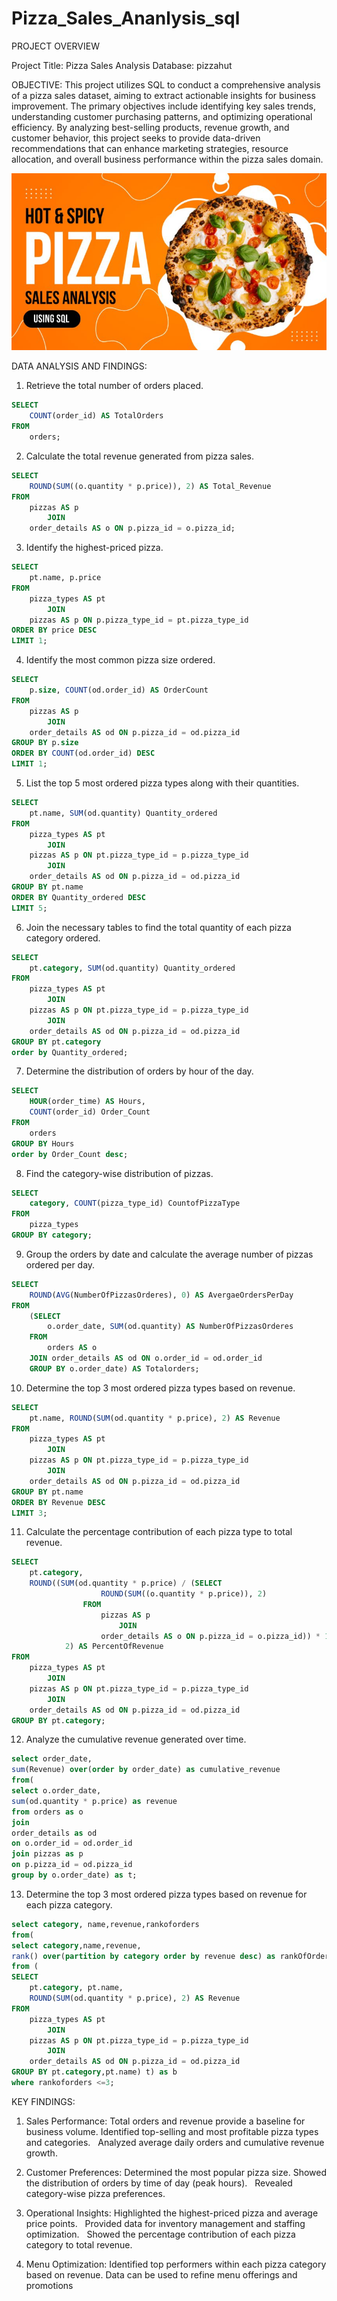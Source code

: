 # Pizza_Sales_Ananlysis_sql

PROJECT OVERVIEW

Project Title: Pizza Sales Analysis
Database: pizzahut

OBJECTIVE: 
This project utilizes SQL to conduct a comprehensive analysis of a pizza sales dataset, aiming to extract actionable insights for business improvement. The primary objectives include identifying key sales trends, understanding customer purchasing patterns, and optimizing operational efficiency. By analyzing best-selling products, revenue growth, and customer behavior, this project seeks to provide data-driven recommendations that can enhance marketing strategies, resource allocation, and overall business performance within the pizza sales domain.

![image alt](https://github.com/smrutisikha2001/Pizza_Sales_Ananlysis_sql/blob/b2dad5c8667e3070cd46acf855d898d1c2f8ff35/Pizza_Sales_pic.jpeg)

DATA ANALYSIS AND FINDINGS:

1. Retrieve the total number of orders placed.
```sql
SELECT 
    COUNT(order_id) AS TotalOrders
FROM
    orders;
```

2. Calculate the total revenue generated from pizza sales.
```sql
SELECT 
    ROUND(SUM((o.quantity * p.price)), 2) AS Total_Revenue
FROM
    pizzas AS p
        JOIN
    order_details AS o ON p.pizza_id = o.pizza_id;
```

3. Identify the highest-priced pizza.
```sql
SELECT 
    pt.name, p.price
FROM
    pizza_types AS pt
        JOIN
    pizzas AS p ON p.pizza_type_id = pt.pizza_type_id
ORDER BY price DESC
LIMIT 1;
```

4. Identify the most common pizza size ordered.
```sql
SELECT 
    p.size, COUNT(od.order_id) AS OrderCount
FROM
    pizzas AS p
        JOIN
    order_details AS od ON p.pizza_id = od.pizza_id
GROUP BY p.size
ORDER BY COUNT(od.order_id) DESC
LIMIT 1;
```

5. List the top 5 most ordered pizza types along with their quantities.
```sql
SELECT 
    pt.name, SUM(od.quantity) Quantity_ordered
FROM
    pizza_types AS pt
        JOIN
    pizzas AS p ON pt.pizza_type_id = p.pizza_type_id
        JOIN
    order_details AS od ON p.pizza_id = od.pizza_id
GROUP BY pt.name
ORDER BY Quantity_ordered DESC
LIMIT 5;
```

6. Join the necessary tables to find the total quantity of each pizza category ordered.
```sql
SELECT 
    pt.category, SUM(od.quantity) Quantity_ordered
FROM
    pizza_types AS pt
        JOIN
    pizzas AS p ON pt.pizza_type_id = p.pizza_type_id
        JOIN
    order_details AS od ON p.pizza_id = od.pizza_id
GROUP BY pt.category
order by Quantity_ordered;
```

7. Determine the distribution of orders by hour of the day.
```sql
SELECT 
    HOUR(order_time) AS Hours,
    COUNT(order_id) Order_Count
FROM
    orders
GROUP BY Hours
order by Order_Count desc;
```

8. Find the category-wise distribution of pizzas.
```sql
SELECT 
    category, COUNT(pizza_type_id) CountofPizzaType
FROM
    pizza_types
GROUP BY category;
```

9. Group the orders by date and calculate the average number of pizzas ordered per day.
```sql
SELECT 
    ROUND(AVG(NumberOfPizzasOrderes), 0) AS AvergaeOrdersPerDay
FROM
    (SELECT 
        o.order_date, SUM(od.quantity) AS NumberOfPizzasOrderes
    FROM
        orders AS o
    JOIN order_details AS od ON o.order_id = od.order_id
    GROUP BY o.order_date) AS Totalorders;
```

10. Determine the top 3 most ordered pizza types based on revenue.
```sql
SELECT 
    pt.name, ROUND(SUM(od.quantity * p.price), 2) AS Revenue
FROM
    pizza_types AS pt
        JOIN
    pizzas AS p ON pt.pizza_type_id = p.pizza_type_id
        JOIN
    order_details AS od ON p.pizza_id = od.pizza_id
GROUP BY pt.name
ORDER BY Revenue DESC
LIMIT 3;
```

11. Calculate the percentage contribution of each pizza type to total revenue.
```sql
SELECT 
    pt.category,
    ROUND((SUM(od.quantity * p.price) / (SELECT 
                    ROUND(SUM((o.quantity * p.price)), 2)
                FROM
                    pizzas AS p
                        JOIN
                    order_details AS o ON p.pizza_id = o.pizza_id)) * 100,
            2) AS PercentOfRevenue
FROM
    pizza_types AS pt
        JOIN
    pizzas AS p ON pt.pizza_type_id = p.pizza_type_id
        JOIN
    order_details AS od ON p.pizza_id = od.pizza_id
GROUP BY pt.category;
```

12. Analyze the cumulative revenue generated over time.
```sql
select order_date,
sum(Revenue) over(order by order_date) as cumulative_revenue
from(
select o.order_date,
sum(od.quantity * p.price) as revenue
from orders as o
join
order_details as od 
on o.order_id = od.order_id
join pizzas as p
on p.pizza_id = od.pizza_id
group by o.order_date) as t;
```

13. Determine the top 3 most ordered pizza types based on revenue for each pizza category.
```sql
select category, name,revenue,rankoforders
from(
select category,name,revenue,
rank() over(partition by category order by revenue desc) as rankOfOrders
from (
SELECT 
    pt.category, pt.name,
    ROUND(SUM(od.quantity * p.price), 2) AS Revenue
FROM
    pizza_types AS pt
        JOIN
    pizzas AS p ON pt.pizza_type_id = p.pizza_type_id
        JOIN
    order_details AS od ON p.pizza_id = od.pizza_id
GROUP BY pt.category,pt.name) t) as b
where rankoforders <=3;
```


KEY FINDINGS:

1. Sales Performance:
Total orders and revenue provide a baseline for business volume.
Identified top-selling and most profitable pizza types and categories.   
Analyzed average daily orders and cumulative revenue growth.

2. Customer Preferences:
Determined the most popular pizza size.
Showed the distribution of orders by time of day (peak hours).   
Revealed category-wise pizza preferences.   

3. Operational Insights:
Highlighted the highest-priced pizza and average price points.   
Provided data for inventory management and staffing optimization.   
Showed the percentage contribution of each pizza category to total revenue.

4. Menu Optimization:
Identified top performers within each pizza category based on revenue.
Data can be used to refine menu offerings and promotions
